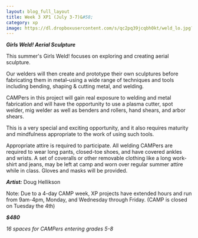 ```yaml
---
layout: blog_full_layout
title: Week 3 XP1 (July 3-7)&#58; 
category: xp
image: https://dl.dropboxusercontent.com/s/qc2pq39jcqbh0kt/weld_lo.jpg?dl=0
---
```


**_Girls Weld! Aerial Sculpture_**


This summer's Girls Weld! focuses on exploring and creating aerial sculpture.

Our welders will then create and prototype their own sculptures before fabricating them in metal–using a wide range of techniques and tools including bending, shaping & cutting metal, and welding.

CAMPers in this project will gain real exposure to welding and metal fabrication and will have the opportunity to use a plasma cutter, spot welder, mig welder as well as benders and rollers, hand shears, and arbor shears. 

This is a very special and exciting opportunity, and it also requires maturity and mindfulness appropriate to the work of using such tools.

Appropriate attire is required to participate. All welding CAMPers are required to wear long pants, closed-toe shoes, and have covered ankles and wrists. A set of coveralls or other removable clothing like a long work-shirt and jeans, may be left at camp and worn over regular summer attire while in class. Gloves and masks will be provided.


**_Artist:_** Doug Hellikson

Note: Due to a 4-day CAMP week, XP projects have extended hours and run from 9am-4pm,  Monday, and Wednesday through Friday. (CAMP is closed on Tuesday the 4th)

**_$480_**

*16 spaces for CAMPers entering grades 5-8*
